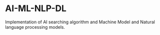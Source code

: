# AI-ML-NLP-DL
Implementation of AI searching algorithm and Machine Model and Natural language  processing models.
